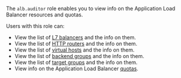 The `alb.auditor` role enables you to view  info on the Application Load Balancer resources and quotas.

Users with this role can:
* View the list of [L7 balancers](../../application-load-balancer/concepts/application-load-balancer.md) and the info on them.
* View the list of [HTTP routers](../../application-load-balancer/concepts/http-router.md) and the info on them.
* View the list of [virtual hosts](../../application-load-balancer/concepts/http-router.md#virtual-host) and the info on them.
* View the list of [backend groups](../../application-load-balancer/concepts/backend-group.md) and the info on them.
* View the list of [target groups](../../application-load-balancer/concepts/target-group.md) and the info on them.
* View info on the Application Load Balancer [quotas](../../application-load-balancer/concepts/limits.md#quotas).